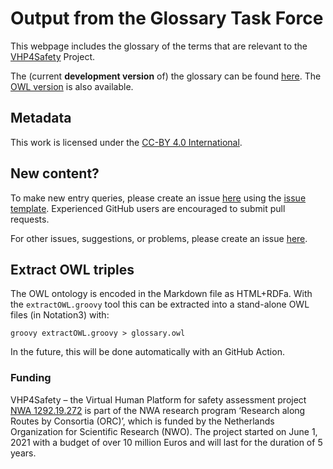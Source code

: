 # Output from the Glossary Task Force

This webpage includes the glossary  of the terms that are relevant to the [VHP4Safety](https://vhp4safety.nl/) Project.

The (current **development version** of) the glossary can be found [here](glossary.md). The [OWL version](glossary.owl)
is also available.

## Metadata

This work is licensed under the [CC-BY 4.0 International](https://github.com/VHP4Safety/glossary/blob/main/LICENCE.md). 

## New content?

To make new entry queries, please create an issue [here](https://github.com/VHP4Safety/glossary/issues/new/choose) using the [issue template](https://github.com/VHP4Safety/glossary/blob/main/.github/ISSUE_TEMPLATE/ontology-term-request.md). Experienced GitHub users
are encouraged to submit pull requests.

For other issues, suggestions, or problems, please create an issue [here](https://github.com/VHP4Safety/glossary/issues). 

## Extract OWL triples

The OWL ontology is encoded in the Markdown file as HTML+RDFa. With the `extractOWL.groovy` tool this can
be extracted into a stand-alone OWL files (in Notation3) with:

```shell
groovy extractOWL.groovy > glossary.owl
```

In the future, this will be done automatically with an GitHub Action.

### Funding

VHP4Safety – the Virtual Human Platform for safety assessment project
[NWA 1292.19.272](https://www.nwo.nl/projecten/nwa129219272) is part of the NWA
research program ‘Research along Routes by Consortia (ORC)’, which is funded by the Netherlands Organization
for Scientific Research (NWO). The project started on June 1, 2021 with a budget of over 10 million Euros
and will last for the duration of 5 years. 
